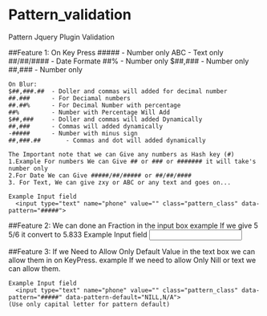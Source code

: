 # Pattern_validation
Pattern Jquery Plugin Validation

##Feature 1:
	On Key Press 
	##### 		- Number only
	ABC 		- Text only
	##/##/#### 	- Date Formate
	##% 		- Number only
	$##,### 	- Number only
	##,### 		- Number only

	On Blur:
	$##,###.## 	- Doller and commas will added for decimal number
	##.###  	- For Deciamal numbers
	##.##% 		- For Decimal Number with percentage
	##% 		- Number with Percentage Will Add
	$##,### 	- Doller and commas will added Dynamically
	##,### 		- Commas will added dynamically
	-#####		- Number with minus sign
	##,###.##       - Commas and dot will added dynamically

	The Important note that we can Give any numbers as Hash key (#) 
	1.Example For numbers We can Give ## or ### or ####### it will take's number only
	2.For Date We can Give #####/##/##### or ##/##/####
	3. For Text, We can give zxy or ABC or any text and goes on...

	Example Input field
	  <input type="text" name="phone" value="" class="pattern_class" data-pattern="#####">

##Feature 2:
	We can done an Fraction in the input box
 	example If we give 5 5/6 it convert to 5.833
	Example Input field
	  <input type="text" name="phone" value="" class="pattern_class" data-pattern="fraction#">

##Feature 3:
	If we Need to Allow Only Default Value in the text box we can allow them in on KeyPress. example If we need to allow Only Nill or text we can allow them.
	
	Example Input field
	  <input type="text" name="phone" value="" class="pattern_class" data-pattern="#####" data-pattern-default="NILL,N/A">
 	(Use only capital letter for pattern default) 
